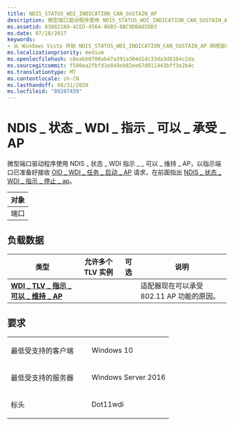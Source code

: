```yaml
---
title: NDIS_STATUS_WDI_INDICATION_CAN_SUSTAIN_AP
description: 微型端口驱动程序使用 NDIS_STATUS_WDI_INDICATION_CAN_SUSTAIN_AP 指示端口在前面指示 NDIS_STATUS_WDI_INDICATION_STOP_AP 之前已准备好接收 OID_WDI_TASK_START_AP 请求。
ms.assetid: 638822A9-4CED-4564-86B3-8BC9DBA05DD3
ms.date: 07/18/2017
keywords:
- 从 Windows Vista 开始 NDIS_STATUS_WDI_INDICATION_CAN_SUSTAIN_AP 网络驱动程序
ms.localizationpriority: medium
ms.openlocfilehash: c8eabb0700ab47a391a304d1dc33da3d8184c2da
ms.sourcegitcommit: f500ea2fbfd3e849eb82ee67d011443bff3e2b4c
ms.translationtype: MT
ms.contentlocale: zh-CN
ms.lasthandoff: 08/31/2020
ms.locfileid: "89207439"
---
```

# <a name="ndis_status_wdi_indication_can_sustain_ap"></a>NDIS \_ 状态 \_ WDI \_ 指示 \_ 可以 \_ 承受 \_ AP


微型端口驱动程序使用 NDIS \_ 状态 \_ WDI 指示 \_ \_ 可以 \_ 维持 \_ AP，以指示端口已准备好接收 [OID \_ WDI \_ 任务 \_ 启动 \_ AP](oid-wdi-task-start-ap.md) 请求，在前面指出 [NDIS \_ 状态 \_ WDI \_ 指示 \_ 停止 \_ ap](ndis-status-wdi-indication-stop-ap.md)。

| 对象 |
|--------|
| 端口   |

 

## <a name="payload-data"></a>负载数据


| 类型                                                                                     | 允许多个 TLV 实例 | 可选 | 说明                                                     |
|------------------------------------------------------------------------------------------|--------------------------------|----------|-----------------------------------------------------------------|
| [**WDI \_ TLV \_ 指示 \_ 可以 \_ 维持 \_ AP**](./wdi-tlv-indication-can-sustain-ap.md) |                                |          | 适配器现在可以承受 802.11 AP 功能的原因。 |

 

<a name="requirements"></a>要求
------------

<table>
<colgroup>
<col width="50%" />
<col width="50%" />
</colgroup>
<tbody>
<tr class="odd">
<td><p>最低受支持的客户端</p></td>
<td><p>Windows 10</p></td>
</tr>
<tr class="even">
<td><p>最低受支持的服务器</p></td>
<td><p>Windows Server 2016</p></td>
</tr>
<tr class="odd">
<td><p>标头</p></td>
<td>Dot11wdi</td>
</tr>
</tbody>
</table>

 

